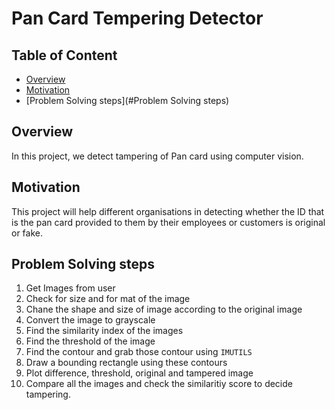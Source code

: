 # Pan Card Tempering Detector

## Table of Content
* [Overview](#overview)
* [Motivation](#motivation)
* [Problem Solving steps](#Problem Solving steps)


## Overview
In this project, we detect tampering of Pan card using computer vision.
<img scr="sample_data/842391.png">

## Motivation
This project will help different organisations in detecting whether the ID that is the pan card provided to them by their employees or customers is original or fake.

## Problem Solving steps
1. Get Images from user
2. Check for size and for mat of the image
3. Chane the shape and size of image according to the original image
4. Convert the image to grayscale
5. Find the similarity index of the images
6. Find the threshold of the image
7. Find the contour and grab those contour using `IMUTILS`
8. Draw a bounding rectangle using these contours
9. Plot difference, threshold, original and tampered image
10. Compare all the images and check the similaritiy score to decide tampering.
